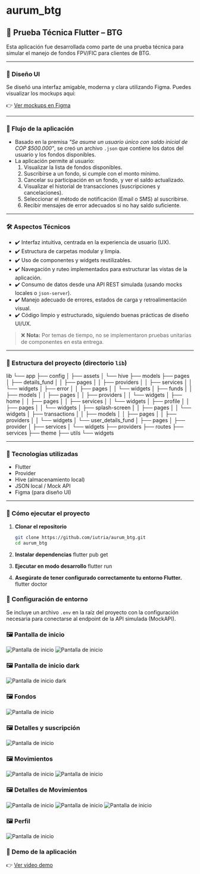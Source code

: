 # aurum_btg

## 📱 Prueba Técnica Flutter – BTG

Esta aplicación fue desarrollada como parte de una prueba técnica para simular el manejo de fondos FPV/FIC para clientes de BTG.

---

### 🎨 Diseño UI

Se diseñó una interfaz amigable, moderna y clara utilizando Figma. Puedes visualizar los mockups aquí:

👉 [Ver mockups en Figma](https://www.figma.com/proto/ee7cEsVXKNBnzQHZwcXVpe/arum_btg?node-id=1-4&t=kYzdTFWAbUr5djKv-1&scaling=scale-down&content-scaling=fixed&page-id=0%3A1&starting-point-node-id=1%3A4&show-proto-sidebar=1)

---

### 🧭 Flujo de la aplicación

- Basado en la premisa *"Se asume un usuario único con saldo inicial de COP $500.000"*, se creó un archivo `.json` que contiene los datos del usuario y los fondos disponibles.
- La aplicación permite al usuario:
  1. Visualizar la lista de fondos disponibles.
  2. Suscribirse a un fondo, si cumple con el monto mínimo.
  3. Cancelar su participación en un fondo, y ver el saldo actualizado.
  4. Visualizar el historial de transacciones (suscripciones y cancelaciones).
  5. Seleccionar el método de notificación (Email o SMS) al suscribirse.
  6. Recibir mensajes de error adecuados si no hay saldo suficiente.

---

### 🛠️ Aspectos Técnicos

- ✔️ Interfaz intuitiva, centrada en la experiencia de usuario (UX).
- ✔️ Estructura de carpetas modular y limpia.
- ✔️ Uso de componentes y widgets reutilizables.
- ✔️ Navegación y ruteo implementados para estructurar las vistas de la aplicación.
- ✔️ Consumo de datos desde una API REST simulada (usando mocks locales o `json-server`).
- ✔️ Manejo adecuado de errores, estados de carga y retroalimentación visual.
- ✔️ Código limpio y estructurado, siguiendo buenas prácticas de diseño UI/UX.

> ❌ **Nota:** Por temas de tiempo, no se implementaron pruebas unitarias de componentes en esta entrega.

---

### 📁 Estructura del proyecto (directorio `lib`)

lib
└── app
    ├── config
    │   ├── assets
    │   └── hive
    ├── models
    ├── pages
    │   ├── details_fund
    │   │   ├── pages
    │   │   ├── providers
    │   │   ├── services
    │   │   └── widgets
    │   ├── error
    │   │   ├── pages
    │   │   └── widgets
    │   ├── funds
    │   │   ├── models
    │   │   ├── pages
    │   │   ├── providers
    │   │   └── widgets
    │   ├── home
    │   │   ├── pages
    │   │   ├── services
    │   │   └── widgets
    │   ├── profile
    │   │   ├── pages
    │   │   └── widgets
    │   ├── splash-screen
    │   │   ├── pages
    │   │   └── widgets
    │   ├── transactions
    │   │   ├── models
    │   │   ├── pages
    │   │   ├── providers
    │   │   └── widgets
    │   └── user_details_fund
    │       ├── pages
    │       ├── provider
    │       ├── services
    │       └── widgets
    ├── providers
    ├── routes
    ├── services
    ├── theme
    ├── utils
    └── widgets

---

### 🚀 Tecnologías utilizadas

- Flutter
- Provider
- Hive (almacenamiento local)
- JSON local / Mock API
- Figma (para diseño UI)

---

### 🚀 Cómo ejecutar el proyecto

1. **Clonar el repositorio**
   ```bash
   git clone https://github.com/iutria/aurum_btg.git
   cd aurum_btg

2. **Instalar dependencias**
   flutter pub get

3. **Ejecutar en modo desarrollo**
    flutter run

4. **Asegúrate de tener configurado correctamente tu entorno Flutter.**
    flutter doctor

### 🔐 Configuración de entorno

Se incluye un archivo `.env` en la raíz del proyecto con la configuración necesaria para conectarse al endpoint de la API simulada (MockAPI).


### 🖼️ Pantalla de inicio

![Pantalla de inicio](screenshots/home.png)
![Pantalla de inicio](screenshots/home_1.png)

### 🖼️ Pantalla de inicio dark

![Pantalla de inicio dark](screenshots/dark.png)

### 🖼️ Fondos

![Pantalla de inicio](screenshots/funds.png)

### 🖼️ Detalles y suscripción

![Pantalla de inicio](screenshots/subscription.png)

### 🖼️ Movimientos

![Pantalla de inicio](screenshots/transactions.png)
![Pantalla de inicio](screenshots/transactions_1.png)

### 🖼️ Detalles de Movimientos

![Pantalla de inicio](screenshots/cancel.png)
![Pantalla de inicio](screenshots/details.png)
![Pantalla de inicio](screenshots/details_2.png)

### 🖼️ Perfil
![Pantalla de inicio](screenshots/profile.png)

### 🎥 Demo de la aplicación

👉 [Ver video demo](https://github.com/iutria/aurum_btg.git/demo.webm)